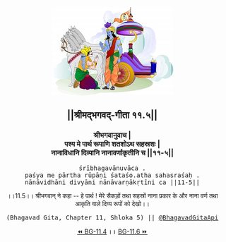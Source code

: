 <center><img src="../../asset/BG.png" alt="#API #bhagavadgitaapi #slok #nodejs #js #api #gitaapi #krishna #hinduism #vedic #ISKCON #shreemadbhagavadgita #technology"/>
<h2>||श्रीमद्‍भगवद्‍-गीता ११.५||</h2>
<h3>श्रीभगवानुवाच |<br/>पश्य मे पार्थ रूपाणि शतशोऽथ सहस्रशः |<br/>नानाविधानि दिव्यानि नानावर्णाकृतीनि च ||११-५||</h3>
<pre>śrībhagavānuvāca .<br/>paśya me pārtha rūpāṇi śataśo.atha sahasraśaḥ .<br/>nānāvidhāni divyāni nānāvarṇākṛtīni ca ||11-5||</pre>
<p>।।11.5।। श्रीभगवान् ने कहा -- हे पार्थ ! मेरे सैकड़ों तथा सहस्रों नाना प्रकार के और नाना वर्ण तथा आकृति वाले दिव्य रूपों को देखो।।</p>
<pre>(Bhagavad Gita, Chapter 11, Shloka 5) || <a href="https://twitter.com/bhagavadgitaapi">@BhagavadGitaApi</a></pre><a href="../../11/4">⏪  BG-11.4</a><b>        ।।        </b><a href="../../11/6">BG-11.6  ⏩</a></center></center>
